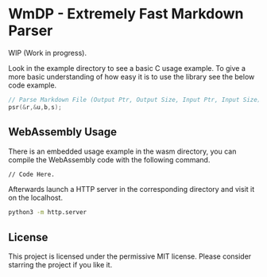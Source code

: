 # WmDP - Extremely Fast Markdown Parser

WIP (Work in progress).

Look in the example directory to see a basic C usage example. To give a more basic understanding of how easy it is to use the library see the below code example.

```c
// Parse Markdown File (Output Ptr, Output Size, Input Ptr, Input Size);
psr(&r,&u,b,s);
```

## WebAssembly Usage
There is an embedded usage example in the wasm directory, you can compile the WebAssembly code with the following command.

```bash
// Code Here.
```

Afterwards launch a HTTP server in the corresponding directory and visit it on the localhost.

```bash
python3 -m http.server
```

## License
This project is licensed under the permissive MIT license. Please consider starring the project if you like it.
